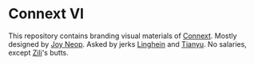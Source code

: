 # Connext VI

This repository contains branding visual materials of [Connext](http://connext.im/). Mostly designed by [Joy Neop](https://www.joyneop.com/). Asked by jerks [Linghein](http://linghein.me/) and [Tianyu](http://tianyufang.net). No salaries, except [Zili](http://viztor.me/)'s butts.

